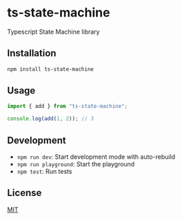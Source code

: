 # ts-state-machine

Typescript State Machine library

## Installation

```bash
npm install ts-state-machine
```

## Usage

```typescript
import { add } from "ts-state-machine";

console.log(add(1, 2)); // 3
```

## Development

- `npm run dev`: Start development mode with auto-rebuild
- `npm run playground`: Start the playground
- `npm test`: Run tests





## License

[MIT](./LICENSE)
